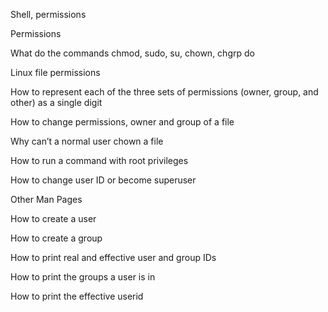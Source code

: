 Shell, permissions

Permissions

What do the commands chmod, sudo, su, chown, chgrp do



Linux file permissions



How to represent each of the three sets of permissions (owner, group, and other) as a single digit



How to change permissions, owner and group of a file



Why can’t a normal user chown a file



How to run a command with root privileges



How to change user ID or become superuser



Other Man Pages



How to create a user

How to create a group

How to print real and effective user and group IDs

How to print the groups a user is in

How to print the effective userid
